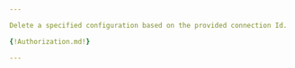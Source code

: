 ```yaml
---

Delete a specified configuration based on the provided connection Id.

{!Authorization.md!}

---
```

